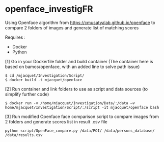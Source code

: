 # openface_investigFR
Using Openface algorithm from https://cmusatyalab.github.io/openface to compare 2 folders of images and generate list of matching scores

Requires :
* Docker
* Python

[1] Go in your Dockerfile folder and build container
(The container here is based on bamos/openface, with an added line to solve path issue)

```
$ cd /mjacquet/Investigation/Script/      
$ docker build -t mjacquet/openface
```

[2] Run container and link folders to use as script and data sources (to simplify further code)

```
$ docker run -v /home/mjacquet/Investigation/Data/:/data –v home/mjacquet/Investigation/Script/:/script -it mjacquet/openface bash
```

[3] Run modified Openface face comparison script to compare images from 2 folders and generate scores list in result .csv file

```
python script/OpenFace_compare.py /data/POI/ /data/persons_database/ /data/results.csv
```

